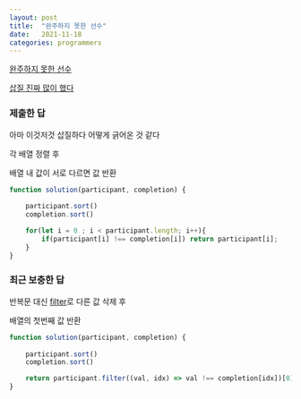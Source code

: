 ```yaml
---
layout: post
title:  "완주하지 못한 선수"
date:   2021-11-18
categories: programmers
---
```

[완주하지 못한 선수](https://programmers.co.kr/learn/courses/30/lessons/42576?language=javascript)

[삽질 진짜 많이 했다](https://github.com/ppotatoG/TIL/tree/master/programmers/42576)


### 제출한 답

아마 이것저것 삽질하다 어떻게 긁어온 것 같다

각 배열 정렬 후

배열 내 값이 서로 다르면 값 반환
```js
function solution(participant, completion) {
    
    participant.sort()
    completion.sort()

    for(let i = 0 ; i < participant.length; i++){
        if(participant[i] !== completion[i]) return participant[i];
    }
}
```

### 최근 보충한 답

반복문 대신 [filter](https://developer.mozilla.org/ko/docs/Web/JavaScript/Reference/Global_Objects/Array/filter)로 다른 값 삭제 후 

배열의 첫번째 값 반환

```js
function solution(participant, completion) {
    
    participant.sort()
    completion.sort()

    return participant.filter((val, idx) => val !== completion[idx])[0]
}
```
